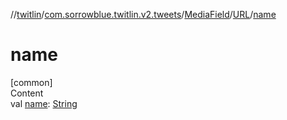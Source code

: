 //[twitlin](../../../index.md)/[com.sorrowblue.twitlin.v2.tweets](../../index.md)/[MediaField](../index.md)/[URL](index.md)/[name](name.md)



# name  
[common]  
Content  
val [name](name.md): [String](https://kotlinlang.org/api/latest/jvm/stdlib/kotlin/-string/index.html)  



